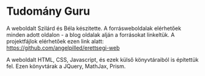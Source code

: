# Tudomány Guru

A weboldalt Szilárd és Béla készitette. A forrásweboldalak elérhetőek minden adott oldalon - a blog oldalak alján a forrásokat linkeltük.
A projektfájlok elérhetőek ezen link alatt: https://github.com/angelpilled/erettsegi-web

A weboldalt HTML, CSS, Javascript, és ezek külső könyvtáraiból is építettük fel. Ezen könyvtárak a JQuery, MathJax, Prism.
